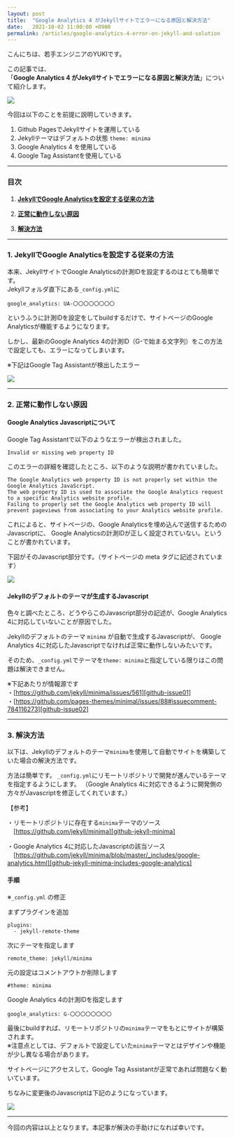 ```yaml
---
layout: post
title:  "Google Analytics 4 がJekyllサイトでエラーになる原因と解決方法"
date:   2021-10-02 11:00:00 +0900
permalink: /articles/google-analytics-4-error-on-jekyll-and-solution
---
```

こんにちは、若手エンジニアのYUKIです。

この記事では、<br>
「__Google Analytics 4 がJekyllサイトでエラーになる原因と解決方法__」について紹介します。

![](/assets/images/pexels-photomix-company-106344.png)

今回は以下のことを前提に説明していきます。
1. Github PagesでJekyllサイトを運用している
2. Jekyllテーマはデフォルトの状態 `theme: minima`
3. Google Analytics 4 を使用している
4. Google Tag Assistantを使用している

---

### __目次__
1. [__JekyllでGoogle Analyticsを設定する従来の方法__](#conventional-method-to-set-google-analytics-with-jekyll)

2. [__正常に動作しない原因__](#reason-why-not-working)

3. [__解決方法__](#solution)

---

<a id="conventional-method-to-set-google-analytics-with-jekyll"></a>
### 1. __JekyllでGoogle Analyticsを設定する従来の方法__

本来、JekyllサイトでGoogle Analyticsの計測IDを設定するのはとても簡単です。<br>
Jekyllフォルダ直下にある`_config.yml`に

```
google_analytics: UA-〇〇〇〇〇〇〇〇
```

というふうに計測IDを設定をしてbuildするだけで、サイトページのGoogle Analyticsが機能するようになります。

しかし、最新のGoogle Analytics 4の計測ID（G-で始まる文字列）をこの方法で設定しても、エラーになってしまいます。

※下記はGoogle Tag Assistantが検出したエラー

![](/assets/screenshots/2021-09-28_181040.png)

---

<a id="reason-why-not-working"></a>
### 2. __正常に動作しない原因__

#### __Google Analytics Javascriptについて__

Google Tag Assistantで以下のようなエラーが検出されました。
```
Invalid or missing web property ID
```
このエラーの詳細を確認したところ、以下のような説明が書かれていました。
```
The Google Analytics web property ID is not properly set within the Google Analytics JavaScript.
The web property ID is used to associate the Google Analytics request to a specific Analytics website profile.
Failing to properly set the Google Analytics web property ID will prevent pageviews from associating to your Analytics website profile.
```

これによると、サイトページの、Google Analyticsを埋め込んで送信するためのJavascriptに、
Google Analyticsの計測IDが正しく設定されていない。ということが書かれています。

下図がそのJavascript部分です。（サイトページの meta タグに記述されています）

![](/assets/screenshots/2021-09-28_220944.png)

#### __Jekyllのデフォルトのテーマが生成するJavascript__

色々と調べたところ、どうやらこのJavascript部分の記述が、Google Analytics 4に対応していないことが原因でした。

Jekyllのデフォルトのテーマ `minima` が自動で生成するJavascriptが、
Google Analytics 4に対応したJavascriptでなければ正常に動作しないみたいです。

そのため、`_config.yml`でテーマを`theme: minima`と指定している限りはこの問題は解決できません。

※下記あたりが情報源です<br>
・[https://github.com/jekyll/minima/issues/561][github-issue01]<br>
・[https://github.com/pages-themes/minimal/issues/88#issuecomment-784116273][github-issue02]

---

<a id="solution"></a>
### 3. __解決方法__

以下は、Jekyllのデフォルトのテーマ`minima`を使用して自動でサイトを構築していた場合の解決方法です。

方法は簡単です。
`_config.yml`にリモートリポジトリで開発が進んでいるテーマを指定するようにします。
（Google Analytics 4に対応できるように開発側の方々がJavascriptを修正してくれています。）

【参考】

・リモートリポジトリに存在する`minima`テーマのソース<br>
　[https://github.com/jekyll/minima][github-jekyll-minima]

・Google Analytics 4に対応したJavascriptの該当ソース<br>
　[https://github.com/jekyll/minima/blob/master/_includes/google-analytics.html][github-jekyll-minima-includes-google-analytics]

#### __手順__

※`_config.yml` の修正

まずプラグインを追加
```
plugins:
  - jekyll-remote-theme
```

次にテーマを指定します
```
remote_theme: jekyll/minima
```

元の設定はコメントアウトか削除します
```
#theme: minima
```

Google Analytics 4の計測IDを指定します
```
google_analytics: G-〇〇〇〇〇〇〇〇
```

最後にbuildすれば、リモートリポジトリの`minima`テーマをもとにサイトが構築されます。<br>
※注意点としては、デフォルトで設定していた`minima`テーマとはデザインや機能が少し異なる場合があります。

サイトページにアクセスして、Google Tag Assistantが正常であれば問題なく動いています。

ちなみに変更後のJavascriptは下記のようになっています。

![](/assets/screenshots/2021-09-28_231746.png)

---

今回の内容は以上となります。本記事が解決の手助けになれば幸いです。


[github-issue01]: https://github.com/jekyll/minima/issues/561
[github-issue02]: https://github.com/pages-themes/minimal/issues/88#issuecomment-784116273
[github-jekyll-minima]: https://github.com/jekyll/minima
[github-jekyll-minima-includes-google-analytics]: https://github.com/jekyll/minima/blob/master/_includes/google-analytics.html
